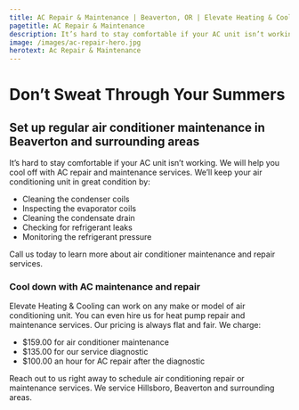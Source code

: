 ```yaml
---
title: AC Repair & Maintenance | Beaverton, OR | Elevate Heating & Cooling, LLC
pagetitle: AC Repair & Maintenance
description: It’s hard to stay comfortable if your AC unit isn’t working. We will help you cool off with AC repair and maintenance services. Contact us today!
image: /images/ac-repair-hero.jpg
herotext: Ac Repair & Maintenance
---
```


# Don’t Sweat Through Your Summers

## Set up regular air conditioner maintenance in Beaverton and surrounding areas

It’s hard to stay comfortable if your AC unit isn’t working. We will help you cool off with AC repair and maintenance services. We’ll keep your air conditioning unit in great condition by:

- Cleaning the condenser coils
- Inspecting the evaporator coils
- Cleaning the condensate drain
- Checking for refrigerant leaks
- Monitoring the refrigerant pressure

Call us today to learn more about air conditioner maintenance and repair services.

### Cool down with AC maintenance and repair

Elevate Heating & Cooling can work on any make or model of air conditioning unit. You can even hire us for heat pump repair and maintenance services. Our pricing is always flat and fair. We charge:

- $159.00 for air conditioner maintenance
- $135.00 for our service diagnostic
- $100.00 an hour for AC repair after the diagnostic

Reach out to us right away to schedule air conditioning repair or maintenance services. We service Hillsboro, Beaverton and surrounding areas.